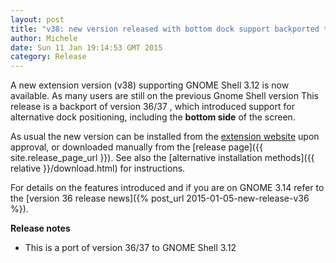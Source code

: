 ```yaml
---
layout: post
title: "v38: new version released with bottom dock support backported to GNOME 3.12"
author: Michele
date: Sun 11 Jan 19:14:53 GMT 2015
category: Release
---
```


A new extension version (v38) supporting GNOME Shell 3.12 is now available. As many users are still on the previous Gnome Shell version This
release is a backport of version 36/37 , which introduced support for alternative dock positioning, including the **bottom side** of the screen.

<!--more-->

As usual the new version can be installed from the [extension website](https://extensions.gnome.org/extension/307/dash-to-dock/)
upon approval, or downloaded manually from the [release page]({{ site.release_page_url }}).
See also the [alternative installation methods]({{ relative }}/download.html) for instructions.

For details on the features introduced and if you are on GNOME 3.14 refer to the [version 36 release news]({% post_url 2015-01-05-new-release-v36 %}).

**Release notes**

* This is a port of version 36/37 to GNOME Shell 3.12
